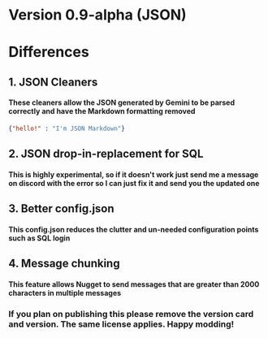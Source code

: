 # Version 0.9-alpha (JSON)

# Differences

## 1. JSON Cleaners
#### These cleaners allow the JSON generated by Gemini to be parsed correctly and have the Markdown formatting removed

```json
{"hello!" : "I'm JSON Markdown"}
```

## 2. JSON drop-in-replacement for SQL
#### This is highly experimental, so if it doesn't work just send me a message on discord with the error so I can just fix it and send you the updated one

## 3. Better config.json
#### This config.json reduces the clutter and un-needed configuration points such as SQL login

## 4. Message chunking
#### This feature allows Nugget to send messages that are greater than 2000 characters in multiple messages


### If you plan on publishing this please remove the version card and version. The same license applies. Happy modding!